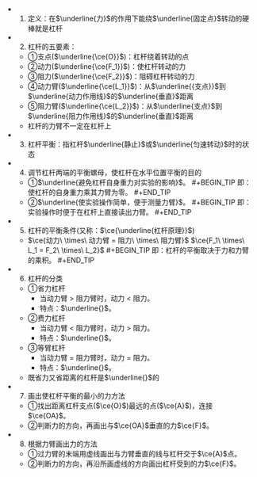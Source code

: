 -
  1. 定义：在$\underline{力}$的作用下能绕$\underline{固定点}$转动的硬棒就是杠杆
-
  2. 杠杆的五要素：
	- ①支点($\underline{\ce{O}}$)：杠杆绕着转动的点
	- ②动力($\underline{\ce{F_1}}$)：使杠杆转动的力
	- ③阻力($\underline{\ce{F_2}}$)：阻碍杠杆转动的力
	- ④动力臂($\underline{\ce{L_1}}$)：从$\underline{{支点}}$到$\underline{动力作用线}$的$\underline{垂直}$距离
	- ⑤阻力臂($\underline{\ce{L_2}}$)：从$\underline{支点}$到$\underline{阻力作用线}$的$\underline{垂直}$距离
	- 杠杆的力臂不一定在杠杆上
-
  3. 杠杆平衡：指杠杆$\underline{静止}$或$\underline{匀速转动}$时的状态
-
  4. 调节杠杆两端的平衡螺母，使杠杆在水平位置平衡的目的
	- ①$\underline{避免杠杆自身重力对实验的影响}$。
	  #+BEGIN_TIP
	  即：使杠杆的自身重力乘其力臂为零。
	  #+END_TIP
	- ②$\underline{使实验操作简单，便于测量力臂}$。
	  #+BEGIN_TIP
	  即：实验操作时便于在杠杆上直接读出力臂。
	  #+END_TIP
-
  5. 杠杆的平衡条件(又称：$\ce{\underline{杠杆原理}}$)
	- $\ce{动力\ \times\ 动力臂 = 阻力\ \times\ 阻力臂}$
	  $\ce{F_1\ \times\ L_1 = F_2\ \times\ L_2}$
	  #+BEGIN_TIP
	  即：杠杆的平衡取决于力和力臂的乘积。
	  #+END_TIP
-
  6. 杠杆的分类
	- ①省力杠杆
		- 当动力臂 > 阻力臂时，动力 < 阻力。
		- 特点：$\underline{}$。
	- ②费力杠杆
		- 当动力臂 < 阻力臂时，动力 > 阻力。
		- 特点：$\underline{}$。
	- ③等臂杠杆
		- 当动力臂 = 阻力臂时，动力 = 阻力。
		- 特点：$\underline{}$。
	- 既省力又省距离的杠杆是$\underline{}$的
-
  7. 画出使杠杆平衡的最小的力方法
	- ①找出距离杠杆支点($\ce{O}$)最远的点($\ce{A}$)，连接$\ce{OA}$。
	- ②判断力的方向，再画出与$\ce{OA}$垂直的力$\ce{F}$。
-
  8. 根据力臂画出力的方法
	- ①过力臂的末端用虚线画出与力臂垂直的线与杠杆交于$\ce{A}$点。
	- ②判断力的方向，再沿所画虚线的方向画出杠杆受到的力$\ce{F}$。